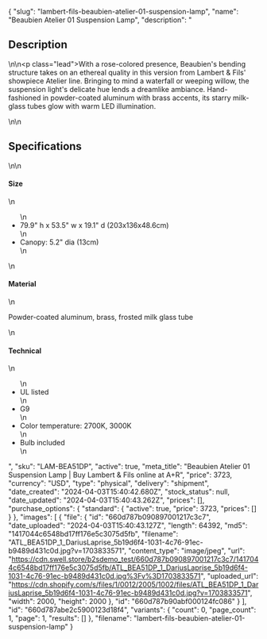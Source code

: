 {
  "slug": "lambert-fils-beaubien-atelier-01-suspension-lamp",
  "name": "Beaubien Atelier 01 Suspension Lamp",
  "description": "<h2>Description</h2>\n<!-- split -->\n<p class=\"lead\">With a rose-colored presence, Beaubien's bending structure takes on an ethereal quality in this version from Lambert &amp; Fils' showpiece Atelier line. Bringing to mind a waterfall or weeping willow, the suspension light's delicate hue lends a dreamlike ambiance. Hand-fashioned in powder-coated aluminum with brass accents, its starry milk-glass tubes glow with warm LED illumination.</p>\n<!-- split -->\n<h2>Specifications</h2>\n<!-- split -->\n<h4>Size</h4>\n<ul>\n<li>79.9\" h x 53.5\" w x 19.1\" d (203x136x48.6cm)</li>\n<li>Canopy: 5.2\" dia (13cm)</li>\n</ul>\n<h4>Material</h4>\n<p>Powder-coated aluminum, brass, frosted milk glass tube</p>\n<h4>Technical</h4>\n<ul>\n<li>UL listed</li>\n<li>G9</li>\n<li>Color temperature: 2700K, 3000K</li>\n<li>Bulb included</li>\n</ul>",
  "sku": "LAM-BEA51DP",
  "active": true,
  "meta_title": "Beaubien Atelier 01 Suspension Lamp | Buy Lambert & Fils online at A+R",
  "price": 3723,
  "currency": "USD",
  "type": "physical",
  "delivery": "shipment",
  "date_created": "2024-04-03T15:40:42.680Z",
  "stock_status": null,
  "date_updated": "2024-04-03T15:40:43.262Z",
  "prices": [],
  "purchase_options": {
    "standard": {
      "active": true,
      "price": 3723,
      "prices": []
    }
  },
  "images": [
    {
      "file": {
        "id": "660d787b090897001217c3c7",
        "date_uploaded": "2024-04-03T15:40:43.127Z",
        "length": 64392,
        "md5": "1417044c6548bd17ff176e5c3075d5fb",
        "filename": "ATL_BEA51DP_1_DariusLaprise_5b19d6f4-1031-4c76-91ec-b9489d431c0d.jpg?v=1703833571",
        "content_type": "image/jpeg",
        "url": "https://cdn.swell.store/b2sdemo_test/660d787b090897001217c3c7/1417044c6548bd17ff176e5c3075d5fb/ATL_BEA51DP_1_DariusLaprise_5b19d6f4-1031-4c76-91ec-b9489d431c0d.jpg%3Fv%3D1703833571",
        "uploaded_url": "https://cdn.shopify.com/s/files/1/0012/2005/1002/files/ATL_BEA51DP_1_DariusLaprise_5b19d6f4-1031-4c76-91ec-b9489d431c0d.jpg?v=1703833571",
        "width": 2000,
        "height": 2000
      },
      "id": "660d787b90abf000124fc086"
    }
  ],
  "id": "660d787abe2c5900123d18f4",
  "variants": {
    "count": 0,
    "page_count": 1,
    "page": 1,
    "results": []
  },
  "filename": "lambert-fils-beaubien-atelier-01-suspension-lamp"
}